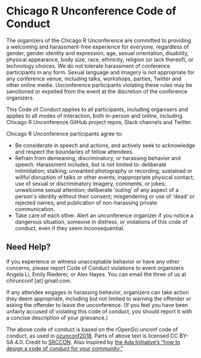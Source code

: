 # Chicago R Unconference Code of Conduct

The organizers of the Chicago R Unconference are committed to providing a welcoming and harassment-free experience for everyone, regardless of gender, gender identity and expression, age, sexual orientation, disability, physical appearance, body size, race, ethnicity, religion (or lack thereof), or technology choices. We do not tolerate harassment of conference participants in any form. Sexual language and imagery is not appropriate for any conference venue, including talks, workshops, parties, Twitter and other online media. Unconference participants violating these rules may be sanctioned or expelled from the event at the discretion of the conference organizers.

This Code of Conduct applies to all participants, including organisers and applies to all modes of interaction, both in-person and online, including Chicago R Unconference GitHub project repos, Slack channels and Twitter. 

Chicago R Unconference participants agree to:

  * Be considerate in speech and actions, and actively seek to acknowledge and respect the boundaries of fellow attendees.
  * Refrain from demeaning, discriminatory, or harassing behavior and speech. Harassment includes, but is not limited to: deliberate intimidation; stalking; unwanted photography or recording; sustained or willful disruption of talks or other events; inappropriate physical contact; use of sexual or discriminatory imagery, comments, or jokes; unwelcome sexual attention; deliberate 'outing' of any aspect of a person's identity without their consent; misgendering or use of 'dead' or rejected names; and publication of non-harassing private communication.
  * Take care of each other. Alert an unconference organizer if you notice a dangerous situation, someone in distress, or violations of this code of conduct, even if they seem inconsequential.

## Need Help?

If you experience or witness unacceptable behavior or have any other concerns, please report Code of Conduct violations to event organizers Angela Li, Emily Riederer, or Alex Hayes. You can email the three of us at chirunconf [at] gmail.com.

If any attendee engages in harassing behavior, organizers can take action they deem appropriate, including but not limited to warning the offender or asking the offender to leave the unconference. (If you feel you have been unfairly accused of violating this code of conduct, you should report it with a concise description of your grievance.)

The above code of conduct is based on the rOpenSci unconf code of conduct, as used in [ozunconf2018](http://ozunconf18.ropensci.org/coc/). Parts of above text is licensed CC BY-SA 4.0. Credit to [SRCCON](http://srccon.org/). Also inspired by [the Ada Initiative’s “how to design a code of conduct for your community.”](https://adainitiative.org/2014/02/howto-design-a-code-of-conduct-for-your-community/)
